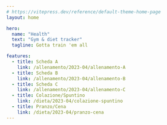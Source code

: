 ```yaml
---
# https://vitepress.dev/reference/default-theme-home-page
layout: home

hero:
  name: "Health"
  text: "Gym & diet tracker"
  tagline: Gotta train 'em all

features:
  - title: Scheda A
    link: /allenamento/2023-04/allenamento-A
  - title: Scheda B
    link: /allenamento/2023-04/allenamento-B
  - title: Scheda C
    link: /allenamento/2023-04/allenamento-C
  - title: Colazione/Spuntino
    link: /dieta/2023-04/colazione-spuntino
  - title: Pranzo/Cena
    link: /dieta/2023-04/pranzo-cena
---
```

